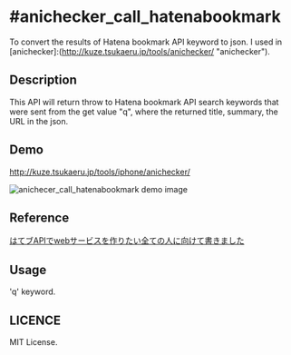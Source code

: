 #anichecker_call_hatenabookmark
====

To convert the results of Hatena bookmark API keyword to json.
I used in [anichecker]:(http://kuze.tsukaeru.jp/tools/anichecker/ "anichecker").

## Description

This API will return throw to Hatena bookmark API search keywords that were sent from the get value "q", where the returned title, summary, the URL in the json.

## Demo

<http://kuze.tsukaeru.jp/tools/iphone/anichecker/>

![anichecer_call_hatenabookmark demo image](http://kuze.tsukaeru.jp/tsunezune/imgbox/201604/20160402anichecker__review_preparation/20160402anichecker_review_preparation_sample.png)

## Reference

[はてブAPIでwebサービスを作りたい全ての人に向けて書きました](https://syncer.jp/hatebu-api-matome "はてブAPIでwebサービスを作りたい全ての人に向けて書きました")

## Usage

'q' keyword.

## LICENCE

MIT License.

